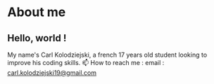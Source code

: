 # About me
## Hello, world !
My name's Carl Kolodziejski, a french 17 years old student looking to improve his coding skills.
📫 How to reach me : email : carl.kolodziejski19@gmail.com

